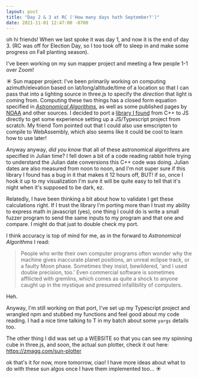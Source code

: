 ```yaml
---
layout: post
title: "Day 2 & 3 at RC ('How many days hath September?')"
date: 2021-11-01 12:47:00 -0700
---
```


oh hi friends! When we last spoke it was day 1, and now it is the end of day 3. (RC was off for Election Day, so I too took off to sleep in and make some progress on Fall planting season). 

I've been working on my sun mapper project and meeting a few people 1-1 over Zoom!

☀️ Sun mapper project:
I've been primarily working on computing azimuth/elevation based on lat/long/altitude/time of a location so that I can pass that into a lighting source in three.js to specify the *direction* that light is coming from. Computing these two things has a closed form equation specified in [ _Astronomical Algorithms_](http://www.agopax.it/Libri_astronomia/pdf/Astronomical%20Algorithms.pdf), as well as some published pages by [NOAA](https://gml.noaa.gov/grad/solcalc/) and other sources. I decided to port a [library I found](https://github.com/CIVA-Lab/solar-position-calculator) from C++ to JS directly to get some experience setting up a JS/Typescript project from scratch. My friend Tom pointed out that I could also use emscripten to compile to WebAssembly, which also seems like it could be cool to learn how to use later!

Anyway anyway, _did you know_ that all of these astronomical algorithms are specified in Julian time? I fell down a bit of a code reading rabbit hole trying to understand the Julian date conversions this C++ code was doing. Julian dates are also measured from noon to noon, and I'm not super sure if this library I found has a bug in it that makes it 12 hours off, BUT! if so, once I hook it up to my visualization I'm sure it will be quite easy to tell that it's night when it's supposed to be dark, ez.

Relatedly, I have been thinking a bit about how to validate I get these calculations right. If I trust the library I'm porting more than I trust my ability to express math in javascript (yes), one thing I could do is write a small fuzzer program to send the same inputs to my program and that one and compare. I might do that just to double check my port. 

I think accuracy is top of mind for me, as in the forward to _Astronomical Algorithms_ I read:
> People who write their own computer programs often wonder why the machine gives inaccurate planet positions, an unreal eclipse track, or a faulty Moon phase. Sometimes they insist, bewildered, 'and I used double precision, too.' Even commercial software is sometimes affllicted with gremlins, which comes as quite a shock to anyone caught up in the mystique and presumed infallibility of computers.

Heh.

Anyway, I'm still working on that port, I've set up my Typescript project and wrangled npm and stubbed my functions and feel good about my code reading. I had a nice time talking to T in my batch about some `yargs` details too. 

The other thing I did was set up a WEBSITE so that you can see my spinning cube in three.js, and soon, the actual sun plotter, check it out here: https://zmagg.com/sun-plotter

ok that's it for now, more tomorrow, ciao! I have more ideas about what to do with these sun algos once I have them implemented too... ☀️

